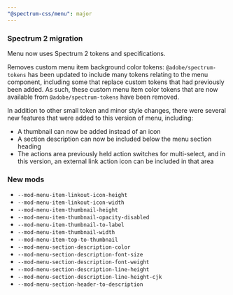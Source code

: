 ```yaml
---
"@spectrum-css/menu": major
---
```


### Spectrum 2 migration

Menu now uses Spectrum 2 tokens and specifications.

Removes custom menu item background color tokens: `@adobe/spectrum-tokens` has been updated to include many tokens relating to the menu component, including some that replace custom tokens that had previously been added. As such, these custom menu item color tokens that are now available from `@adobe/spectrum-tokens` have been removed.

In addition to other small token and minor style changes, there were several new features that were added to this version of menu, including:

- A thumbnail can now be added instead of an icon
- A section description can now be included below the menu section heading
- The actions area previously held action switches for multi-select, and in this version, an external link action icon can be included in that area

### New mods

- `--mod-menu-item-linkout-icon-height`
- `--mod-menu-item-linkout-icon-width`
- `--mod-menu-item-thumbnail-height`
- `--mod-menu-item-thumbnail-opacity-disabled`
- `--mod-menu-item-thumbnail-to-label`
- `--mod-menu-item-thumbnail-width`
- `--mod-menu-item-top-to-thumbnail`
- `--mod-menu-section-description-color`
- `--mod-menu-section-description-font-size`
- `--mod-menu-section-description-font-weight`
- `--mod-menu-section-description-line-height`
- `--mod-menu-section-description-line-height-cjk`
- `--mod-menu-section-header-to-description`
